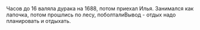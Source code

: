 Часов до 16 валяла дурака на 1688, потом приехал Илья. Занимался как лапочка, потом прошлись по лесу, поболталиВывод - отдых надо планировать и отдыхать.